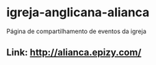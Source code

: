 # igreja-anglicana-alianca
Página de compartilhamento de eventos da igreja
<br>
## Link: http://alianca.epizy.com/
